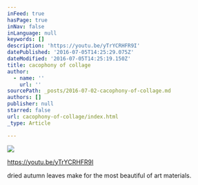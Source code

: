 ```yaml
---
inFeed: true
hasPage: true
inNav: false
inLanguage: null
keywords: []
description: 'https://youtu.be/yTrYCRHFR9I'
datePublished: '2016-07-05T14:25:29.075Z'
dateModified: '2016-07-05T14:25:19.150Z'
title: cacophony of collage
author:
  - name: ''
    url: ''
sourcePath: _posts/2016-07-02-cacophony-of-collage.md
authors: []
publisher: null
starred: false
url: cacophony-of-collage/index.html
_type: Article

---
```

![](https://the-grid-user-content.s3-us-west-2.amazonaws.com/2940ac78-410d-499d-ba81-f77d511dc4d2.jpg)

https://youtu.be/yTrYCRHFR9I

dried autumn leaves make for the most beautiful of art materials.